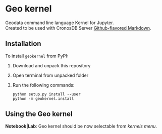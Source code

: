 # Geo kernel

Geodata command line language Kernel for Jupyter.<br>
Created to be used with CronosDB Server
[Github-flavored Markdown](https://github.com/Stardah/geo-server).

Installation
------------
To install ``geokernel`` from PyPI:
1. Download and unpack this repository
2. Open terminal from unpacked folder
3. Run the following commands:

    `python setup.py install --user`<br>
    `python -m geokernel.install`
    
Using the Geo kernel
---------------------
**Notebook|Lab**: Geo kernel should be now selectable from *kernels menu*.